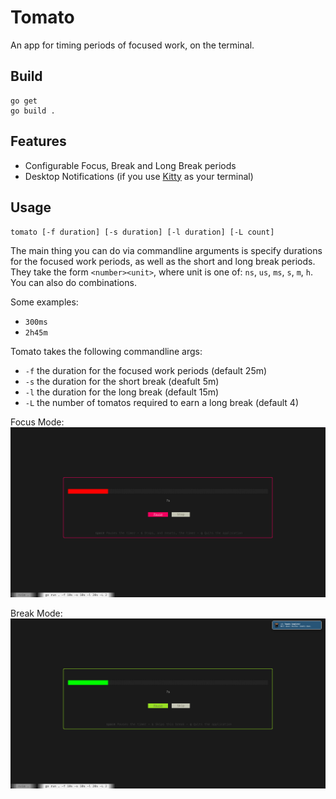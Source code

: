 # Tomato

An app for timing periods of focused work, on the terminal.

## Build

```
go get
go build .
```

## Features

* Configurable Focus, Break and Long Break periods
* Desktop Notifications (if you use [Kitty](https://github.com/kovidgoyal/kitty) as your terminal)

## Usage

`tomato [-f duration] [-s duration] [-l duration] [-L count]`

The main thing you can do via commandline arguments is specify durations for the focused work periods, 
as well as the short and long break periods. They take the form `<number><unit>`, where unit is one of: 
`ns`, `us`, `ms`, `s`, `m`, `h`. You can also do combinations.

Some examples:
* `300ms`
* `2h45m`

Tomato takes the following commandline args:

* `-f` the duration for the focused work periods (default 25m)
* `-s` the duration for the short break (deafult 5m)
* `-l` the duration for the long break (default 15m)
* `-L` the number of tomatos required to earn a long break (default 4)

Focus Mode:
![A screenshot of Focus Mode](/doc/FocusMode.png)

Break Mode:
![A screenshot of Break Mode](/doc/BreakMode.png)


